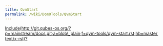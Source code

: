 ```yaml
---
title: QvmStart
permalink: /wiki/Dom0Tools/QvmStart
---
```


[Include(http://git.qubes-os.org/?p=mainstream/docs.git;a=blob\_plain;f=qvm-tools/qvm-start.rst;hb=master, text/x-rst)?](/wiki/Dom0Tools/Include(http%3A/git.qubes-os.org?p=mainstream/docs.git;a=blob_plain;f=qvm-tools/qvm-start.rst;hb=master,%20text/x-rst))

